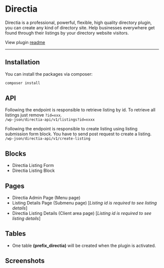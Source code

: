 # Directia
Directia is a professional, powerful, flexible, high quality directory plugin, you can create any kind of directory site. Help businesses everywhere get found through their listings by your directory website visitors.

View plugin [readme](./readme.txt)  
***

## Installation

You can install the packages via composer:

```bash
composer install
```

## API

Following the endpoint is responsible to retrieve listing by id. To retrieve all listings just remove `?id=xxx`.
<br>
`/wp-json/directia-api/v1/listings?id=xxxx`

Following the endpoint is responsible to create listing using listing submission form block. You have to send post request to create a listing.
<br>
`/wp-json/directia-api/v1/create-listing`


## Blocks

- Directia Listing Form
- Directia Listing Block

## Pages

- Directia Admin Page (Menu page)
- Listing Details Page (Submenu page) [*Listing id is required to see listing details*]
- Directia Listing Details (Client area page) [*Listing id is required to see listing details*]

## Tables

- One table <strong>(prefix_directia)</strong> will be created when the plugin is activated. 

## Screenshots

